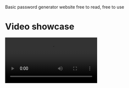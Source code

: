 Basic password generator website
free to read, free to use

# Video showcase
![](https://github.com/tmih06/js-password-generator/blob/main/video.mp4)
